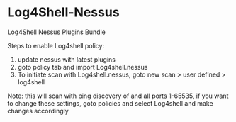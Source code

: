 # Log4Shell-Nessus
Log4Shell Nessus Plugins Bundle

Steps to enable Log4shell policy:
1. update nessus with latest plugins
2. goto policy tab and import Log4shell.nessus
3. To initiate scan with Log4shell.nessus, goto new scan > user defined > log4shell

Note: this will scan with ping discovery of and all ports 1-65535, if you want to change these settings, goto policies and select Log4shell and make changes accordingly
